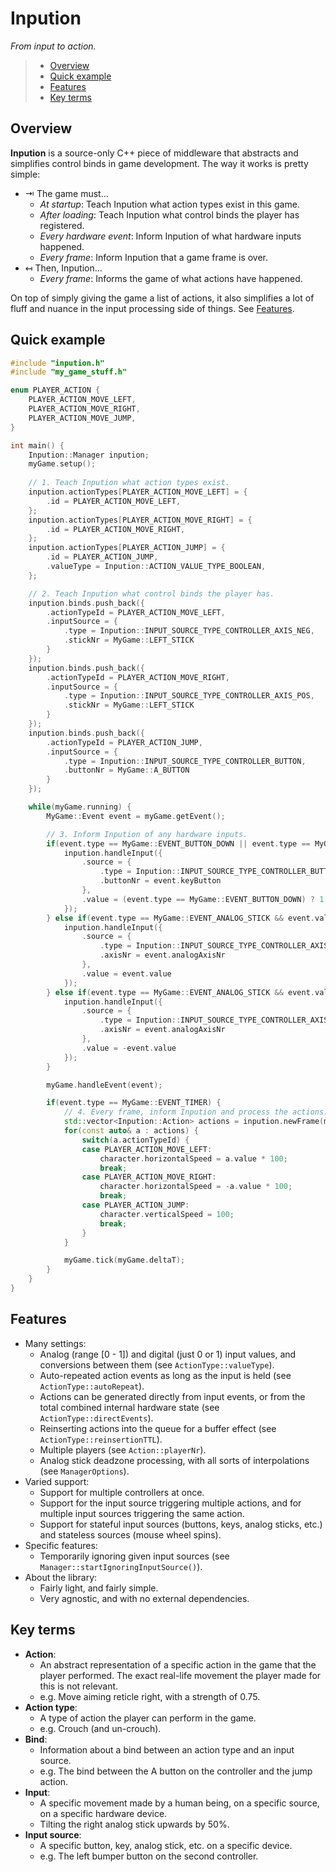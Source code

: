 # Inpution

_From input to action._

> * [Overview](#overview)
> * [Quick example](#quick-example)
> * [Features](#features)
> * [Key terms](#key-terms)

## Overview

**Inpution** is a source-only C++ piece of middleware that abstracts and simplifies control binds in game development. The way it works is pretty simple:

* ⇥ The game must...
  * _At startup_: Teach Inpution what action types exist in this game.
  * _After loading_: Teach Inpution what control binds the player has registered.
  * _Every hardware event_: Inform Inpution of what hardware inputs happened.
  * _Every frame_: Inform Inpution that a game frame is over.
* ↤ Then, Inpution...
  * _Every frame_: Informs the game of what actions have happened.

On top of simply giving the game a list of actions, it also simplifies a lot of fluff and nuance in the input processing side of things. See [Features](#features).

## Quick example

```cpp
#include "inpution.h"
#include "my_game_stuff.h"

enum PLAYER_ACTION {
    PLAYER_ACTION_MOVE_LEFT,
    PLAYER_ACTION_MOVE_RIGHT,
    PLAYER_ACTION_MOVE_JUMP,
}

int main() {
    Inpution::Manager inpution;
    myGame.setup();
    
    // 1. Teach Inpution what action types exist.
    inpution.actionTypes[PLAYER_ACTION_MOVE_LEFT] = {
        .id = PLAYER_ACTION_MOVE_LEFT,
    };
    inpution.actionTypes[PLAYER_ACTION_MOVE_RIGHT] = {
        .id = PLAYER_ACTION_MOVE_RIGHT,
    };
    inpution.actionTypes[PLAYER_ACTION_JUMP] = {
        .id = PLAYER_ACTION_JUMP,
        .valueType = Inpution::ACTION_VALUE_TYPE_BOOLEAN,
    };

    // 2. Teach Inpution what control binds the player has.
    inpution.binds.push_back({
        .actionTypeId = PLAYER_ACTION_MOVE_LEFT,
        .inputSource = {
            .type = Inpution::INPUT_SOURCE_TYPE_CONTROLLER_AXIS_NEG,
            .stickNr = MyGame::LEFT_STICK
        }
    });
    inpution.binds.push_back({
        .actionTypeId = PLAYER_ACTION_MOVE_RIGHT,
        .inputSource = {
            .type = Inpution::INPUT_SOURCE_TYPE_CONTROLLER_AXIS_POS,
            .stickNr = MyGame::LEFT_STICK
        }
    });
    inpution.binds.push_back({
        .actionTypeId = PLAYER_ACTION_JUMP,
        .inputSource = {
            .type = Inpution::INPUT_SOURCE_TYPE_CONTROLLER_BUTTON,
            .buttonNr = MyGame::A_BUTTON
        }
    });

    while(myGame.running) {
        MyGame::Event event = myGame.getEvent();

        // 3. Inform Inpution of any hardware inputs.
        if(event.type == MyGame::EVENT_BUTTON_DOWN || event.type == MyGame::EVENT_BUTTON_UP) {
            inpution.handleInput({
                .source = {
                    .type = Inpution::INPUT_SOURCE_TYPE_CONTROLLER_BUTTON,
                    .buttonNr = event.keyButton
                },
                .value = (event.type == MyGame::EVENT_BUTTON_DOWN) ? 1 : 0;
            });
        } else if(event.type == MyGame::EVENT_ANALOG_STICK && event.value >= 0) {
            inpution.handleInput({
                .source = {
                    .type = Inpution::INPUT_SOURCE_TYPE_CONTROLLER_AXIS_POS,
                    .axisNr = event.analogAxisNr
                },
                .value = event.value
            });
        } else if(event.type == MyGame::EVENT_ANALOG_STICK && event.value < 0) {
            inpution.handleInput({
                .source = {
                    .type = Inpution::INPUT_SOURCE_TYPE_CONTROLLER_AXIS_NEG,
                    .axisNr = event.analogAxisNr
                },
                .value = -event.value
            });
        }

        myGame.handleEvent(event);

        if(event.type == MyGame::EVENT_TIMER) {
            // 4. Every frame, inform Inpution and process the actions.
            std::vector<Inpution::Action> actions = inpution.newFrame(myGame.deltaT);
            for(const auto& a : actions) {
                switch(a.actionTypeId) {
                case PLAYER_ACTION_MOVE_LEFT:
                    character.horizontalSpeed = a.value * 100;
                    break;
                case PLAYER_ACTION_MOVE_RIGHT:
                    character.horizontalSpeed = -a.value * 100;
                    break;
                case PLAYER_ACTION_JUMP:
                    character.verticalSpeed = 100;
                    break;
                }
            }

            myGame.tick(myGame.deltaT);
        }
    }
}
```

## Features

* Many settings:
  * Analog (range [0 - 1]) and digital (just 0 or 1) input values, and conversions between them (see `ActionType::valueType`).
  * Auto-repeated action events as long as the input is held (see `ActionType::autoRepeat`).
  * Actions can be generated directly from input events, or from the total combined internal hardware state (see `ActionType::directEvents`).
  * Reinserting actions into the queue for a buffer effect (see `ActionType::reinsertionTTL`).
  * Multiple players (see `Action::playerNr`).
  * Analog stick deadzone processing, with all sorts of interpolations (see `ManagerOptions`).
* Varied support:
  * Support for multiple controllers at once.
  * Support for the input source triggering multiple actions, and for multiple input sources triggering the same action.
  * Support for stateful input sources (buttons, keys, analog sticks, etc.) and stateless sources (mouse wheel spins).
* Specific features:
  * Temporarily ignoring given input sources (see `Manager::startIgnoringInputSource()`).
* About the library:
  * Fairly light, and fairly simple.
  * Very agnostic, and with no external dependencies.

## Key terms

* **Action**:
  * An abstract representation of a specific action in the game that the player performed. The exact real-life movement the player made for this is not relevant.
  * e.g. Move aiming reticle right, with a strength of 0.75.
* **Action type**:
  * A type of action the player can perform in the game.
  * e.g. Crouch (and un-crouch).
* **Bind**:
  * Information about a bind between an action type and an input source.
  * e.g. The bind between the A button on the controller and the jump action.
* **Input**:
  * A specific movement made by a human being, on a specific source, on a specific hardware device.
  * Tilting the right analog stick upwards by 50%.
* **Input source**:
  * A specific button, key, analog stick, etc. on a specific device.
  * e.g. The left bumper button on the second controller.
